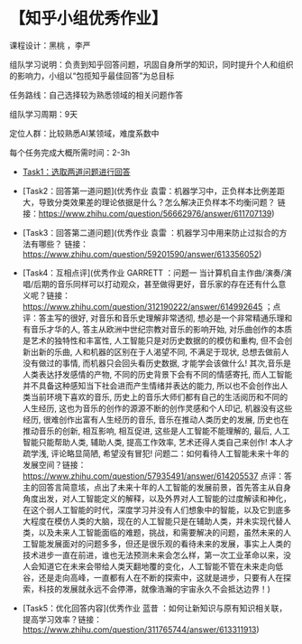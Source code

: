 # 【知乎小组优秀作业】


课程设计：黑桃 ，李严

组队学习说明：负责到知乎回答问题，巩固自身所学的知识，同时提升个人和组织的影响力，小组以“包揽知乎最佳回答”为总目标

任务路线：自己选择较为熟悉领域的相关问题作答

组队学习周期：9天

定位人群：比较熟悉AI某领域，难度系数中

每个任务完成大概所需时间：2-3h

* [Task1：选取两道问题进行回答]()
 
* [Task2：回答第一道问题](优秀作业 袁雷：机器学习中，正负样本比例差距大，导致分类效果差的理论依据是什么？怎么解决正负样本不均衡问题？ 链接：https://www.zhihu.com/question/56662976/answer/611707139)
 
* [Task3：回答第二道问题](优秀作业 袁雷 ：机器学习中用来防止过拟合的方法有哪些？ 链接：https://www.zhihu.com/question/59201590/answer/613356052)
 
* [Task4：互相点评](优秀作业 GARRETT ：问题一 当计算机自主作曲/演奏/演唱/后期的音乐同样可以打动观众，甚至做得更好，音乐家的存在还有什么意义呢？链接：https://www.zhihu.com/question/312190222/answer/614992645 ；点评：答主写的很好, 对音乐和音乐史理解非常透彻, 想必是一个非常精通乐理和有音乐才华的人, 答主从欧洲中世纪宗教对音乐的影响开始, 对乐曲创作的本质是艺术的独特性和丰富性,   人工智能只是对历史数据的的模仿和重构, 但不会创新出新的乐曲, 人和机器的区别在于人渴望不同, 不满足于现状, 总想去做前人没有做过的事情, 而机器只会回头看历史数据, 才能学会该做什么! 其次,音乐是人类表达抒发感情的产物, 不同的历史背景下会有不同的情感寄托, 而人工智能并不具备这种感知当下社会进而产生情绪并表达的能力, 所以也不会创作出人类当前环境下喜欢的音乐, 历史上的音乐大师们都有自己的生活阅历和不同的人生经历, 这也为音乐的创作的源源不断的创作灵感和个人印记, 机器没有这些经历, 很难创作出富有人生经历的音乐, 音乐在推动人类历史的发展, 历史也在推动音乐的创新, 相互影响, 相互促进, 这些是人工智能不能理解的, 最后, 人工智能只能帮助人类, 辅助人类, 提高工作效率, 艺术还得人类自己来创作! 本人才疏学浅, 评论略显简陋, 希望没有冒犯! 问题二：如何看待人工智能未来十年的发展空间？链接：https://www.zhihu.com/question/57935491/answer/614205537 点评：答主的回答言简意垓，点出了未来十年的人工智能的发展前景，首先答主从自身角度出发，对人工智能定义的解释，以及外界对人工智能的过度解读和神化，在这个弱人工智能的时代，深度学习并没有人们想象中的智能，以及它到底多大程度在模仿人类的大脑，现在的人工智能只是在辅助人类，并未实现代替人类，以及未来人工智能面临的难题，挑战，和需要解决的问题，虽然未来的人工智能发展面对的问题多多，但还是很乐观的看待未来的发展，事实上人类的技术进步一直在前进，谁也无法预测未来会怎么样，第一次工业革命以来，没人会知道它在未来会带给人类天翻地覆的变化，人工智能不管在未来走向低谷，还是走向高峰，一直都有人在不断的探索中，这就是进步，只要有人在探索，科技的发展就永远不会停滞，就像浩瀚的宇宙永久不会抵达边界！)

* [Task5：优化回答内容](优秀作业 蓝昔 ：如何让新知识与原有知识相关联，提高学习效率？链接： https://www.zhihu.com/question/311765744/answer/613311913)

